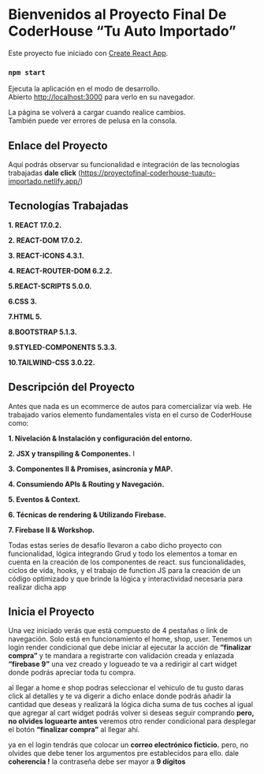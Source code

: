 # Bienvenidos al Proyecto Final De CoderHouse **“Tu Auto Importado”**

Este proyecto fue iniciado con [Create React App](https://github.com/facebook/create-react-app).
### `npm start`

Ejecuta la aplicación en el modo de desarrollo.\
Abierto [http://localhost:3000](http://localhost:3000) para verlo en su navegador.

La página se volverá a cargar cuando realice cambios.\
También puede ver errores de pelusa en la consola.   

## Enlace del Proyecto

Aquí podrás observar su funcionalidad  e integración de las tecnologías trabajadas **dale click** (https://proyectofinal-coderhouse-tuauto-importado.netlify.app/)

## Tecnologías Trabajadas

**1. REACT 17.0.2.**

**2. REACT-DOM 17.0.2.**

**3. REACT-ICONS 4.3.1.**

**4. REACT-ROUTER-DOM 6.2.2.**

**5.REACT-SCRIPTS 5.0.0.**

**6.CSS 3.**

**7.HTML 5.**

**8.BOOTSTRAP   5.1.3.**

**9.STYLED-COMPONENTS 5.3.3.**

**10.TAILWIND-CSS 3.0.22.**


## Descripción del Proyecto 
Antes que nada es un ecommerce de autos para comercializar vía web. He trabajado varios elemento fundamentales vista en el curso de CoderHouse como:

**1. Nivelación & Instalación y configuración del entorno.**

**2. JSX y transpiling & Componentes.** I

**3. Componentes II & Promises, asincronía y MAP.**

 **4. Consumiendo APIs & Routing y Navegación.**

**5. Eventos & Context.**

**6. Técnicas de rendering & Utilizando Firebase.**

**7. Firebase II & Workshop.**

Todas estas series de desafío llevaron a cabo dicho proyecto con funcionalidad, lógica integrando Grud y todo los elementos a tomar en cuenta en la creación de los componentes de react. sus funcionalidades, ciclos de vida, hooks, y el trabajo de function JS para la creación de un código optimizado y que brinde la lógica y interactividad  necesaria para realizar dicha app  
## Inicia el Proyecto 
Una vez iniciado verás que está compuesto de 4 pestañas o link de navegación. Solo está en funcionamiento el home, shop, user. Tenemos un login render condicional que debe iniciar al ejecutar la acción de **“finalizar compra”** y te mandara a registrarte con validación creada y enlazada  **“firebase 9”** una vez creado y logueado te va a redirigir al cart widget donde podrás apreciar toda tu compra.

al llegar a home e shop podras seleccionar el vehiculo de tu gusto daras click al detalles y te va digerir a dicho enlace donde podrás  añadir la cantidad que deseas y realizará la lógica dicha suma de tus coches al igual que agregar al cart widget podrás volver si deseas seguir comprando **pero, no olvides loguearte antes** veremos otro render condicional para desplegar el botón **“finalizar compra”** al llegar ahí.
 
ya en el login tendrás que colocar un **correo electrónico ficticio.** pero, no olvides que debe tener los argumentos pre establecidos para ello. dale **coherencia !**  la contraseña debe ser mayor a **9 dígitos** 






